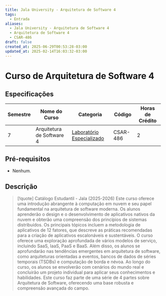 ```yaml
---
title: Jala University - Arquitetura de Software 4
tags:
  - Entrada
aliases:
  - Jala University - Arquitetura de Software 4
  - Arquitetura de Software 4
  - CSAR-486
draft: false
created_at: 2025-06-29T00:53:28-03:00
updated_at: 2025-02-14T16:03:32-03:00
---
```

# Curso de Arquitetura de Software 4
## Especificações
| Semestre | Nome do Curso             | Categoria                                                                                                  | Código   | Horas de Crédito |
| -------- | ------------------------- | ---------------------------------------------------------------------------------------------------------- | -------- | ---------------- |
| 7        | Arquitetura de Software 4 | [Laboratório Especializado](content/notas/2025/06/24/entrada/Jala_University-Laboratorio_Especializado.md) | CSAR-486 | 2                |

## Pré-requisitos
- Nenhum.

## Descrição

> [!quote] Catálogo Estudantil - Jala (2025-2026)
> Este curso oferece uma introdução abrangente à computação em nuvem e seu papel fundamental na arquitetura de software moderna. Os alunos aprenderão o design e o desenvolvimento de aplicativos nativos da nuvem e obterão uma compreensão dos princípios de sistemas distribuídos. Os principais tópicos incluem a metodologia de aplicativos de 12 fatores, que descreve as práticas recomendadas para a criação de aplicativos escalonáveis e sustentáveis. O curso oferece uma exploração aprofundada de vários modelos de serviço, incluindo SaaS, IaaS, PaaS e BaaS. Além disso, os alunos se aprofundarão nas tendências emergentes em arquitetura de software, como arquiteturas orientadas a eventos, bancos de dados de séries temporais (TSDBs) e computação de borda e névoa. Ao longo do curso, os alunos se envolverão com cenários do mundo real e concluirão um projeto individual para aplicar seus conhecimentos e habilidades. Este curso faz parte de uma série de 4 partes sobre Arquitetura de Software, oferecendo uma base robusta e compreensão avançada do campo.

